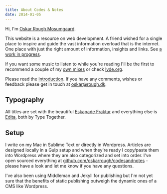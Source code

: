 ```yaml
---
title: About Codes & Notes
date: 2014-01-05
---
```


Hi, I'm [Oskar Rough Mosumgaard](http://oskarrough.com).

This website is a resource on web development. A friend wished for a single place to inspire and guide the vast information overload that is the internet. One place with just the right amount of information, insights and links. See [a work in progress](http://codesandnotes.com/a-work-in-progress/).

If you want some music to listen to while you're reading I'll be the first to recommend a couple of my [own mixes](https://mixcloud.com/oskar) or check [lyde.org](http://lyde.org).

Please read the [Introduction](http://codesandnotes.com/introduction/). If you have any comments, wishes or feedback please get in touch at [oskar@rough.dk](http://mailto:oskar@rough.dk).

## Typography

All titles are set with the beautiful [Eskapade Fraktur](http://www.type-together.com/Eskapade) and everything else is [Edita](http://www.type-together.com/Edita), both by Type Together.

## Setup

I write on my Mac in Sublime Text or directly in Wordpress. Articles are designed locally in a Gulp setup and when they're ready I copy/paste them into Wordpress where they are also categorized and set into order. I've open sourced everything at [github.com/oskarrough/codesandnotes](https://github.com/oskarrough/codesandnotes) - please have a look and let me know if you have any questions.

I've also been using Middleman and Jekyll for publishing but I'm not yet sure that the benefits of static publishing outweigh the dynamic ones of a CMS like Wordpress.
